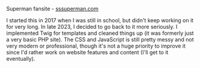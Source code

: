 Superman fansite - [sssuperman.com](https://www.sssuperman.com/)

I started this in 2017 when I was still in school, but didn't keep working on it for very long. In late 2023, I decided to go back to it more seriously. I implemented Twig for templates and cleaned things up (it was formerly just a very basic PHP site). The CSS and JavaScript is still pretty messy and not very modern or professional, though it's not a huge priority to improve it since I'd rather work on website features and content (I'll get to it eventually).
